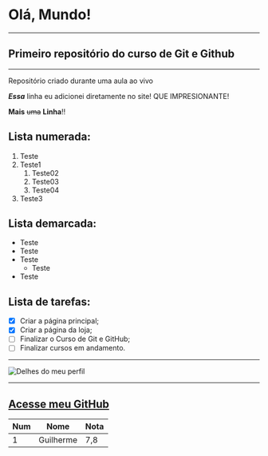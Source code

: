 # Olá, Mundo!
***
## Primeiro repositório do curso de Git e Github
---

Repositório criado durante uma aula ao vivo 

__*Essa*__ linha eu adicionei diretamente no site! QUE IMPRESIONANTE!

**Mais** ~~uma~~ __Linha__!!

## Lista numerada:

1. Teste
2. Teste1
   1. Teste02
   2. Teste03
   3. Teste04
6. Teste3

## Lista demarcada:

* Teste
* Teste
* Teste
   * Teste
* Teste

## Lista de tarefas:

- [x] Criar a página principal;
- [x] Criar a página da loja;
- [ ] Finalizar o Curso de Git e GitHub;
- [ ] Finalizar cursos em andamento.

---
![Delhes do meu perfil](https://user-images.githubusercontent.com/68753347/172704928-fbbc04b4-bf81-4c01-af10-66bebb311df7.png)
***
[Acesse meu GitHub](https://github.com/Guilherm-Bertelli)
---
Num | Nome | Nota
---|---|---
1 | Guilherme | 7,8
